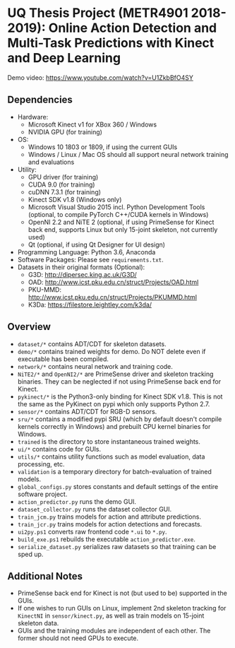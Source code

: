 # UQ Thesis Project (METR4901 2018-2019): Online Action Detection and Multi-Task Predictions with Kinect and Deep Learning

Demo video: https://www.youtube.com/watch?v=U1ZkbBfO4SY

## Dependencies
- Hardware: 
    * Microsoft Kinect v1 for XBox 360 / Windows
    * NVIDIA GPU (for training)
- OS: 
    * Windows 10 1803 or 1809, if using the current GUIs
    * Windows / Linux / Mac OS should all support neural network training and evaluations
- Utility: 
    * GPU driver (for training)
    * CUDA 9.0 (for training)
    * cuDNN 7.3.1 (for training)
    * Kinect SDK v1.8 (Windows only)
    * Microsoft Visual Studio 2015 incl. Python Development Tools (optional, to compile PyTorch C++/CUDA kernels in Windows)
    * OpenNI 2.2 and NiTE 2 (optional, if using PrimeSense for Kinect back end, supports Linux but only 15-joint skeleton, not currently used) 
    * Qt (optional, if using Qt Designer for UI design)
- Programming Language: Python 3.6, Anaconda
- Software Packages: Please see ```requirements.txt```.
- Datasets in their original formats (Optional): 
    * G3D: http://dipersec.king.ac.uk/G3D/
    * OAD: http://www.icst.pku.edu.cn/struct/Projects/OAD.html
    * PKU-MMD: http://www.icst.pku.edu.cn/struct/Projects/PKUMMD.html
    * K3Da: https://filestore.leightley.com/k3da/

## Overview
* ```dataset/*``` contains ADT/CDT for skeleton datasets.
* ```demo/*``` contains trained weights for demo. Do NOT delete even if executable has been compiled.
* ```network/*``` contains neural network and training code.
* ```NiTE2/*``` and ```OpenNI2/*``` are PrimeSense driver and skeleton tracking binaries. They can be neglected if not using PrimeSense back end for Kinect.
* ```pykinect/*``` is the Python3-only binding for Kinect SDK v1.8. This is not the same as the PyKinect on pypi which only supports Python 2.7.
* ```sensor/*``` contains ADT/CDT for RGB-D sensors.
* ```sru/*``` contains a modified pypi SRU (which by default doesn't compile kernels correctly in Windows) and prebuilt CPU kernel binaries for Windows.
* ```trained``` is the directory to store instantaneous trained weights.
* ```ui/*``` contains code for GUIs.
* ```utils/*``` contains utility functions such as model evaluation, data processing, etc.
* ```validation``` is a temporary directory for batch-evaluation of trained models.
* ```global_configs.py``` stores constants and default settings of the entire software project.
* ```action_predictor.py``` runs the demo GUI.
* ```dataset_collector.py``` runs the dataset collector GUI.
* ```train_jcm.py``` trains models for action and attribute predictions.
* ```train_jcr.py``` trains models for action detections and forecasts.
* ```ui2py.ps1``` converts raw frontend code ```*.ui``` to ```*.py```.
* ```build_exe.ps1``` rebuilds the executable ```action_predictor.exe```.
* ```serialize_dataset.py``` serializes raw datasets so that training can be sped up.

## Additional Notes
- PrimeSense back end for Kinect is not (but used to be) supported in the GUIs.
- If one wishes to run GUIs on Linux, implement 2nd skeleton tracking for ```KinectNI``` in ```sensor/kinect.py```, as well as train models on 15-joint skeleton data.
- GUIs and the training modules are independent of each other. The former should not need GPUs to execute.
